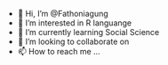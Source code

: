 - 👋 Hi, I’m @Fathoniagung
- 👀 I’m interested in R languange
- 🌱 I’m currently learning Social Science 
- 💞️ I’m looking to collaborate on
- 📫 How to reach me ...

<!---
Fathoniagung/Fathoniagung is a ✨ special ✨ repository because its `README.md` (this file) appears on your GitHub profile.
You can click the Preview link to take a look at your changes.
--->
